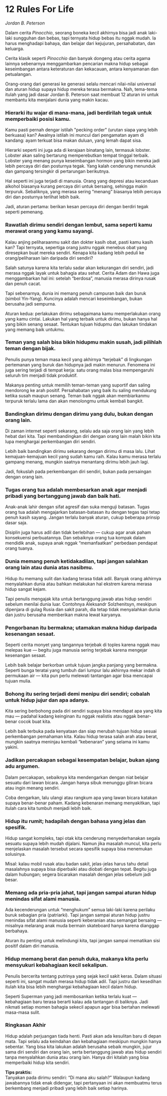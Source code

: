# 12 Rules For Life
*Jordan B. Peterson*

Dalam cerita *Pinocchio*, seorang boneka kecil akhirnya bisa jadi anak laki-laki sungguhan dan bebas, tapi ternyata hidup bebas itu nggak mudah. Ia harus menghadapi bahaya, dan belajar dari kejujuran, persahabatan, dan keluarga.

Cerita klasik seperti *Pinocchio* dan banyak dongeng atau cerita agama lainnya sebenarnya menggambarkan pencarian makna hidup sebagai keseimbangan antara keteraturan dan kekacauan, antara kenyamanan dan petualangan.

Orang-orang dari generasi ke generasi selalu mencari nilai-nilai universal dan aturan hidup supaya hidup mereka terasa bermakna. Nah, tema-tema itulah yang jadi dasar Jordan B. Peterson saat membuat 12 aturan ini untuk membantu kita menjalani dunia yang makin kacau.

### Hierarki itu wajar di mana-mana, jadi berdirilah tegak untuk memperbaiki posisi kamu.
Kamu pasti pernah dengar istilah "pecking order" (urutan siapa yang lebih berkuasa) kan? Awalnya istilah ini muncul dari pengamatan ayam di kandang: ayam terkuat bisa makan duluan, yang lemah dapat sisa.

Hierarki seperti ini juga ada di kerajaan binatang lain, termasuk lobster. Lobster akan saling bertarung memperebutkan tempat tinggal terbaik. Lobster yang menang punya keseimbangan hormon yang bikin mereka jadi lebih percaya diri dan posturnya tegak. Yang kalah cenderung menunduk dan gampang tersingkir di pertarungan berikutnya.

Hal seperti ini juga terjadi di manusia. Orang yang depresi atau kecanduan alkohol biasanya kurang percaya diri untuk bersaing, sehingga makin terpuruk. Sebaliknya, yang merasa sering “menang” biasanya lebih percaya diri dan posturnya terlihat lebih baik.

Jadi, aturan pertama: berikan kesan percaya diri dengan berdiri tegak seperti pemenang.

### Rawatlah dirimu sendiri dengan lembut, sama seperti kamu merawat orang yang kamu sayangi.
Kalau anjing peliharaanmu sakit dan dokter kasih obat, pasti kamu kasih kan? Tapi ternyata, sepertiga orang justru nggak menebus obat yang diresepkan buat mereka sendiri. Kenapa kita kadang lebih peduli ke orang/peliharaan lain daripada diri sendiri?

Salah satunya karena kita terlalu sadar akan kekurangan diri sendiri, jadi merasa nggak layak untuk bahagia atau sehat. Cerita Adam dan Hawa juga menggambarkan hal ini: setelah “berdosa”, manusia merasa dirinya rusak dan penuh cacat.

Tapi sebenarnya, dunia ini memang penuh campuran baik dan buruk (simbol Yin-Yang). Kuncinya adalah mencari keseimbangan, bukan berusaha jadi sempurna.

Aturan kedua: perlakukan dirimu sebagaimana kamu memperlakukan orang yang kamu cintai. Lakukan hal yang terbaik untuk dirimu, bukan hanya hal yang bikin senang sesaat. Tentukan tujuan hidupmu dan lakukan tindakan yang memang baik untukmu.

### Teman yang salah bisa bikin hidupmu makin susah, jadi pilihlah teman dengan bijak.
Penulis punya teman masa kecil yang akhirnya “terjebak” di lingkungan pertemanan yang buruk dan hidupnya jadi makin menurun. Fenomena ini juga sering terjadi di tempat kerja: satu orang malas bisa mempengaruhi seluruh tim menjadi tidak produktif.

Makanya penting untuk memilih teman-teman yang suportif dan saling mendorong ke arah positif. Persahabatan yang baik itu saling mendukung ketika susah maupun senang. Teman baik nggak akan membiarkanmu terpuruk terlalu lama dan akan menolongmu untuk kembali bangkit.

### Bandingkan dirimu dengan dirimu yang dulu, bukan dengan orang lain.
Di zaman internet seperti sekarang, selalu ada saja orang lain yang lebih hebat dari kita. Tapi membandingkan diri dengan orang lain malah bikin kita lupa menghargai perkembangan diri sendiri.

Lebih baik bandingkan dirimu sekarang dengan dirimu di masa lalu. Lihat kemajuan-kemajuan kecil yang sudah kamu raih. Kalau kamu merasa terlalu gampang menang, mungkin saatnya menantang dirimu lebih jauh lagi.

Jadi, fokuslah pada perkembangan diri sendiri, bukan pada persaingan dengan orang lain.

### Tugas orang tua adalah membesarkan anak agar menjadi pribadi yang bertanggung jawab dan baik hati.
Anak-anak lahir dengan sifat agresif dan suka menguji batasan. Tugas orang tua adalah mengajarkan batasan-batasan itu dengan tegas tapi tetap penuh kasih sayang. Jangan terlalu banyak aturan, cukup beberapa prinsip dasar saja.

Disiplin juga harus adil dan tidak berlebihan — cukup agar anak paham konsekuensi perbuatannya. Dan sebaiknya orang tua kompak dalam mendidik anak, supaya anak nggak “memanfaatkan” perbedaan pendapat orang tuanya.

### Dunia memang penuh ketidakadilan, tapi jangan salahkan orang lain atau dunia atas nasibmu.
Hidup itu memang sulit dan kadang terasa tidak adil. Banyak orang akhirnya menyalahkan dunia atau bahkan melakukan hal ekstrem karena merasa hidup sangat kejam.

Tapi penulis mengajak kita untuk bertanggung jawab atas hidup sendiri sebelum menilai dunia luar. Contohnya Aleksandr Solzhenitsyn, meskipun dipenjara di gulag Rusia dan sakit parah, dia tetap tidak menyalahkan dunia dan justru berusaha memberikan makna lewat karyanya.

### Pengorbanan itu bermakna; utamakan makna hidup daripada kesenangan sesaat.
Seperti cerita monyet yang tangannya terjebak di toples karena nggak mau melepas kue — begitu juga manusia sering terjebak karena mengejar kesenangan sesaat.

Lebih baik belajar berkorban untuk tujuan jangka panjang yang bermakna. Seperti bunga teratai yang tumbuh dari lumpur lalu akhirnya mekar indah di permukaan air — kita pun perlu melewati tantangan agar bisa mencapai tujuan mulia.

### Bohong itu sering terjadi demi menipu diri sendiri; cobalah untuk hidup jujur dan apa adanya.
Kita sering berbohong pada diri sendiri supaya bisa mendapat apa yang kita mau — padahal kadang keinginan itu nggak realistis atau nggak benar-benar cocok buat kita.

Lebih baik terbuka pada kenyataan dan siap merubah tujuan hidup sesuai perkembangan pemahaman kita. Kalau hidup terasa salah arah atau berat, mungkin saatnya meninjau kembali “kebenaran” yang selama ini kamu yakini.

### Jadikan percakapan sebagai kesempatan belajar, bukan ajang adu argumen.
Dalam percakapan, sebaiknya kita mendengarkan dengan niat belajar sesuatu dari lawan bicara. Jangan hanya sibuk menunggu giliran bicara atau ingin menang sendiri.

Coba dengarkan, lalu ulangi atau rangkum apa yang lawan bicara katakan supaya benar-benar paham. Kadang kebenaran memang menyakitkan, tapi itulah cara kita tumbuh menjadi lebih baik.

### Hidup itu rumit; hadapilah dengan bahasa yang jelas dan spesifik.
Hidup sangat kompleks, tapi otak kita cenderung menyederhanakan segala sesuatu supaya lebih mudah dijalani. Namun jika masalah muncul, kita perlu menjelaskan masalah tersebut secara spesifik supaya bisa menemukan solusinya.

Misal: kalau mobil rusak atau badan sakit, jelas-jelas harus tahu detail masalahnya supaya bisa diperbaiki atau diobati dengan tepat. Begitu juga dalam hubungan; segera bicarakan masalah dengan jelas sebelum jadi besar.

### Memang ada pria-pria jahat, tapi jangan sampai aturan hidup menindas sifat alami manusia.
Ada kecenderungan untuk “menghukum” semua laki-laki karena perilaku buruk sebagian pria (patriarki). Tapi jangan sampai aturan hidup justru menindas sifat alami manusia seperti keberanian atau semangat bersaing — misalnya melarang anak muda bermain skateboard hanya karena dianggap berbahaya.

Aturan itu penting untuk melindungi kita, tapi jangan sampai mematikan sisi positif dalam diri manusia.

### Hidup memang berat dan penuh duka, makanya kita perlu mensyukuri kebahagiaan kecil sekalipun.
Penulis bercerita tentang putrinya yang sejak kecil sakit keras. Dalam situasi seperti ini, sangat mudah merasa hidup tidak adil. Tapi justru dari kesedihan itulah kita bisa lebih menghargai kebahagiaan kecil dalam hidup.

Seperti Superman yang jadi membosankan ketika terlalu kuat — kebahagiaan baru terasa berarti kalau ada tantangan di baliknya. Jadi nikmati setiap momen bahagia sekecil apapun agar bisa bertahan melewati masa-masa sulit.

### Ringkasan Akhir
Hidup adalah perjuangan tiada henti. Pasti akan ada kesulitan baru di depan mata. Tapi selalu ada keindahan dan kebahagiaan meskipun mungkin hanya sebentar. Yang bisa kita lakukan adalah berusaha sebaik mungkin, jujur sama diri sendiri dan orang lain, serta bertanggung jawab atas hidup sendiri tanpa menyalahkan dunia atau orang lain. Hanya diri kitalah yang bisa memperbaiki hidup kita sendiri.

**Tips praktis:**  
Tanyakan pada dirimu sendiri: “Di mana aku salah?” Walaupun kadang jawabannya tidak enak didengar, tapi pertanyaan ini akan membuatmu terus berkembang menjadi pribadi yang lebih baik setiap harinya.